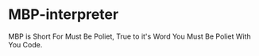 # MBP-interpreter
MBP is Short For Must Be Poliet, True to it's Word You Must Be Poliet With You Code.
